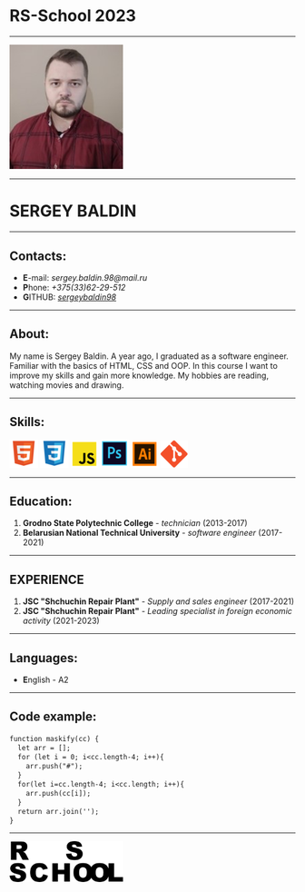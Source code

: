 # RS-School 2023

---

<img src="./images/photo.jpg" alt="photo" width="200"/>

---

# SERGEY BALDIN

---

## Contacts:
* **E**-mail:  _sergey.baldin.98@mail.ru_
* **P**hone:  _+375(33)62-29-512_
* **G**ITHUB:  _[sergeybaldin98](https://github.com/sergeybaldin98)_

---

## About:
My name is Sergey Baldin. A year ago, I graduated as a software engineer. Familiar with the basics of HTML, CSS and OOP. In this course I want to improve my skills and gain more knowledge. My hobbies are reading, watching movies and drawing.

---

## Skills:
![Image](./images/html.png) ![Image](./images/css.png)  ![Image](./images/js.png)
![Image](./images/ps.png) ![Image](./images/ai.png) ![Image](./images/git.png)

---

## Education:
1. **Grodno State Polytechnic College** - _technician_ (2013-2017)
2. **Belarusian National Technical University** - _software engineer_ (2017-2021)

---

## EXPERIENCE
1. **JSC "Shchuchin Repair Plant"** - *Supply and sales engineer* (2017-2021)
2. **JSC "Shchuchin Repair Plant"** - *Leading specialist in foreign economic activity* (2021-2023)

---

## Languages:
* **E**nglish - A2

---

## Code example:
```JS
function maskify(cc) {
  let arr = [];
  for (let i = 0; i<cc.length-4; i++){
    arr.push("#");
  }
  for(let i=cc.length-4; i<cc.length; i++){
    arr.push(cc[i]);
  }
  return arr.join('');
}
```

---


[<img src="./images/logo.png" alt="rsschool" width="200"/>](https://rs.school/js/)
